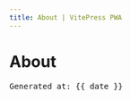 ```yaml
---
title: About | VitePress PWA
---
```

<script setup>
const date = __DATE__
</script>

# About

<pre>Generated at: {{ date }}</pre>
